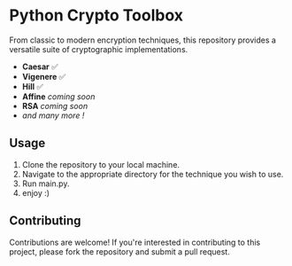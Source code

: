 # Python Crypto Toolbox

From classic to modern encryption techniques, this repository provides a versatile suite of cryptographic implementations.

- **Caesar** ✅
- **Vigenere** ✅
- **Hill** ✅
- **Affine** *coming soon*
- **RSA** *coming soon*
- *and many more !*

## Usage

1. Clone the repository to your local machine.
2. Navigate to the appropriate directory for the technique you wish to use.
3. Run main.py.
4. enjoy :)

## Contributing

Contributions are welcome! If you're interested in contributing to this project, please fork the repository and submit a pull request.


